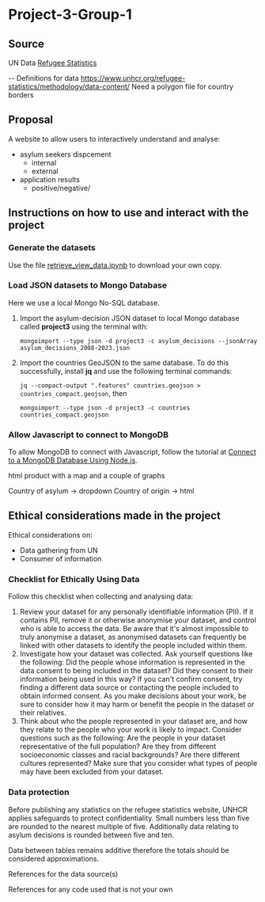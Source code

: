 # Project-3-Group-1

## Source
UN Data
[Refugee Statistics](https://api.unhcr.org/docs/refugee-statistics.html#api-Default-countries)

-- Definitions for data
https://www.unhcr.org/refugee-statistics/methodology/data-content/
Need a polygon file for country borders

## Proposal

A website to allow users to interactively understand and analyse:
- asylum seekers dispcement
  -  internal
  -  external 
- application results
  - positive/negative/   
 

## Instructions on how to use and interact with the project

### Generate the datasets

Use the file [retrieve_view_data.ipynb](retrieve_view_data.ipynb) to download your own copy.

### Load JSON datasets to Mongo Database
Here we use a local Mongo No-SQL database.

1. Import the asylum-decision JSON dataset to local Mongo database called **project3** using the terminal with:
   
   `mongoimport --type json -d project3 -c asylum_decisions --jsonArray asylum_decisions_2008-2023.json`

2. Import the countries GeoJSON to the same database. To do this successfully, install **jq** and use the following terminal commands:

   `jq --compact-output ".features" countries.geojson > countries_compact.geojson`, then
   
   `mongoimport --type json -d project3 -c countries countries_compact.geojson`

### Allow Javascript to connect to MongoDB

To allow MongoDB to connect with Javascript, follow the tutorial at [Connect to a MongoDB Database Using Node.js](https://www.mongodb.com/developer/languages/javascript/node-connect-mongodb/).

html product with a map and a couple of graphs

Country of asylum -> dropdown
Country of origin -> html

## Ethical considerations made in the project
Ethical considerations on:
- Data gathering from UN
- Consumer of information


### Checklist for Ethically Using Data
Follow this checklist when collecting and analysing data:
1. Review your dataset for any personally identifiable information (PII). If it contains PII, remove it
or otherwise anonymise your dataset, and control who is able to access the data. Be aware that it's
almost impossible to truly anonymise a dataset, as anonymised datasets can frequently be linked with
other datasets to identify the people included within them.
2. Investigate how your dataset was collected. Ask yourself questions like the following: Did the people
whose information is represented in the data consent to being included in the dataset? Did they consent
to their information being used in this way? If you can't confirm consent, try finding a different data
source or contacting the people included to obtain informed consent. As you make decisions about your
work, be sure to consider how it may harm or benefit the people in the dataset or their relatives.
3. Think about who the people represented in your dataset are, and how they relate to the people
who your work is likely to impact. Consider questions such as the following: Are the people in your
dataset representative of the full population? Are they from different socioeconomic classes and racial
backgrounds? Are there different cultures represented? Make sure that you consider what types of
people may have been excluded from your dataset.


### Data protection

Before publishing any statistics on the refugee statistics website, UNHCR applies safeguards to protect confidentiality. Small numbers less than five are rounded to the nearest multiple of five. Additionally data relating to asylum decisions is rounded between five and ten.

Data between tables remains additive therefore the totals should be considered approximations.

References for the data source(s)

References for any code used that is not your own
